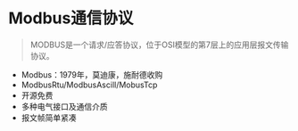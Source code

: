 # Modbus通信协议
> MODBUS是一个请求/应答协议，位于OSI模型的第7层上的应用层报文传输协议。  

* Modbus：1979年，莫迪康，施耐德收购
* ModbusRtu/ModbusAscill/MobusTcp
* 开源免费
* 多种电气接口及通信介质
* 报文帧简单紧凑





